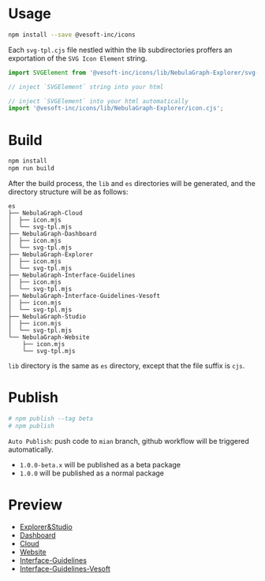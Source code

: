 # Usage
```bash
npm install --save @vesoft-inc/icons
```

Each `svg-tpl.cjs` file nestled within the lib subdirectories proffers an exportation of the `SVG Icon Element` string.

```js
import SVGElement from '@vesoft-inc/icons/lib/NebulaGraph-Explorer/svg-tpl.cjs';

// inject `SVGElement` string into your html
```

```js
// inject `SVGElement` into your html automatically
import '@vesoft-inc/icons/lib/NebulaGraph-Explorer/icon.cjs';
```

# Build
```bash
npm install
npm run build
```

After the build process, the `lib` and `es` directories will be generated, and the directory structure will be as follows:

```
es
├── NebulaGraph-Cloud
│  ├── icon.mjs
│  └── svg-tpl.mjs
├── NebulaGraph-Dashboard
│  ├── icon.mjs
│  └── svg-tpl.mjs
├── NebulaGraph-Explorer
│  ├── icon.mjs
│  └── svg-tpl.mjs
├── NebulaGraph-Interface-Guidelines
│  ├── icon.mjs
│  └── svg-tpl.mjs
├── NebulaGraph-Interface-Guidelines-Vesoft
│  ├── icon.mjs
│  └── svg-tpl.mjs
├── NebulaGraph-Studio
│  ├── icon.mjs
│  └── svg-tpl.mjs
└── NebulaGraph-Website
    ├── icon.mjs
    └── svg-tpl.mjs
```

`lib` directory is the same as `es` directory, except that the file suffix is `cjs`.

# Publish
```bash
# npm publish --tag beta
# npm publish
```
`Auto Publish`: push code to `mian` branch, github workflow will be triggered automatically.
- `1.0.0-beta.x` will be published as a beta package
- `1.0.0` will be published as a normal package

# Preview
- [Explorer&Studio](https://nb-cloud.github.io/nebula-graph-icon/src/NebulaGraph-Explorer/demo.html)
- [Dashboard](https://nb-cloud.github.io/nebula-graph-icon/src/NebulaGraph-Dashboard/demo.html)
- [Cloud](https://nb-cloud.github.io/nebula-graph-icon/src/NebulaGraph-Cloud/demo.html)
- [Website](https://nb-cloud.github.io/nebula-graph-icon/src/NebulaGraph-Website/demo.html)
- [Interface-Guidelines](https://nb-cloud.github.io/nebula-graph-icon/src/NebulaGraph-Interface-Guidelines/demo.html)
- [Interface-Guidelines-Vesoft](https://nb-cloud.github.io/nebula-graph-icon/src/NebulaGraph-Interface-Guidelines-Vesoft/demo.html)
